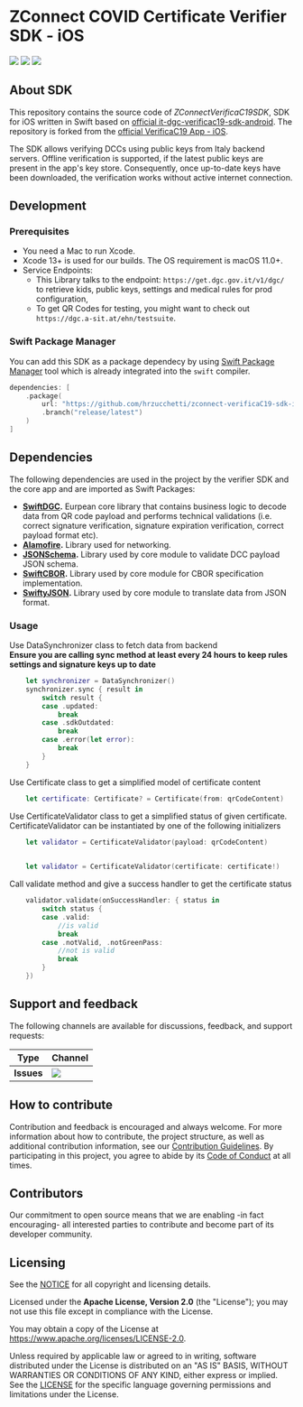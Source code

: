 <h1 align="left">
    ZConnect COVID Certificate Verifier SDK - iOS
</h1>

<p align="left">
    <a href="/../../commits/" title="Last Commit"><img src="https://img.shields.io/github/last-commit/hrzucchetti/zconnect-verificaC19-sdk-ios?style=flat"></a>
    <a href="/../../issues" title="Open Issues"><img src="https://img.shields.io/github/issues/hrzucchetti/zconnect-verificaC19-sdk-ios?style=flat"></a>
    <a href="./LICENSE" title="License"><img src="https://img.shields.io/badge/License-Apache%202.0-green.svg?style=flat"></a>
</p>

## About SDK

This repository contains the source code of *ZConnectVerificaC19SDK*, SDK for iOS written in Swift based on [official it-dgc-verificac19-sdk-android](https://github.com/ministero-salute/it-dgc-verificac19-sdk-android). The repository is forked from the [official VerificaC19 App - iOS](https://github.com/ministero-salute/it-dgc-verificaC19-ios).

The SDK allows verifying DCCs using public keys from Italy backend servers. Offline verification is supported, if the latest public keys are present in the app's key store. Consequently, once up-to-date keys have been downloaded, the verification works without active internet connection.

## Development

### Prerequisites

- You need a Mac to run Xcode.
- Xcode 13+ is used for our builds. The OS requirement is macOS 11.0+.
- Service Endpoints:
  - This Library talks to the endpoint: `https://get.dgc.gov.it/v1/dgc/` to retrieve kids, public keys, settings and medical rules for prod configuration,
  - To get QR Codes for testing, you might want to check out `https://dgc.a-sit.at/ehn/testsuite`.

### Swift Package Manager
You can add this SDK as a package dependecy by using [Swift Package Manager](https://swift.org/package-manager/) tool which is already integrated into the `swift` compiler.
```swift
dependencies: [
    .package(
        url: "https://github.com/hrzucchetti/zconnect-verificaC19-sdk-ios.git", 
        .branch("release/latest")
    )
]
```
## Dependencies

The following dependencies are used in the project by the verifier SDK and the core app and are imported as Swift Packages:
- **[SwiftDGC](https://github.com/eu-digital-green-certificates/dgca-app-core-ios).** Eurpean core library that contains business logic to decode data from QR code payload and performs technical validations (i.e. correct signature verification, signature expiration verification, correct payload format etc).
- **[Alamofire](https://github.com/Alamofire/Alamofire).** Library used for networking.
- **[JSONSchema](https://github.com/eu-digital-green-certificates/JSONSchema.swift).** Library used by core module to validate DCC payload JSON schema.
- **[SwiftCBOR](https://github.com/eu-digital-green-certificates/SwiftCBOR).** Library used by core module for CBOR specification implementation.
- **[SwiftyJSON](https://github.com/SwiftyJSON/SwiftyJSON).** Library used by core module to translate data from JSON format.

### Usage
Use DataSynchronizer class to fetch data from backend\
**Ensure you are calling sync method at least every 24 hours to keep rules settings and signature keys up to date**
```swift
    let synchronizer = DataSynchronizer()
    synchronizer.sync { result in
        switch result {
        case .updated:
            break
        case .sdkOutdated:
            break
        case .error(let error):
            break
        }
    }
```
    
Use Certificate class to get a simplified model of certificate content
```swift
    let certificate: Certificate? = Certificate(from: qrCodeContent)
```

Use CertificateValidator class to get a simplified status of given certificate. CertificateValidator can be instantiated by one of the following initializers
```swift
    let validator = CertificateValidator(payload: qrCodeContent)
    

    let validator = CertificateValidator(certificate: certificate!)
```    

Call validate method and give a success handler to get the certificate status
```swift
    validator.validate(onSuccessHandler: { status in
        switch status {
        case .valid:
            //is valid
            break
        case .notValid, .notGreenPass:
            //not is valid
            break
        }
    })
```
## Support and feedback

The following channels are available for discussions, feedback, and support requests:

| Type               | Channel                                                                                                                                                                          |
| ------------------ | -------------------------------------------------------------------------------------------------------------------------------------------------------------------------------- |
| **Issues**         | <a href="/../../issues" title="Open Issues"><img src="https://img.shields.io/github/issues/hrzucchetti/zconnect-verificaC19-sdk-ios?style=flat"></a>                  |

## How to contribute

Contribution and feedback is encouraged and always welcome. For more information about how to contribute, the project structure, as well as additional contribution information, see our [Contribution Guidelines](./CONTRIBUTING.md). By participating in this project, you agree to abide by its [Code of Conduct](./CODE_OF_CONDUCT.md) at all times.

## Contributors

Our commitment to open source means that we are enabling -in fact encouraging- all interested parties to contribute and become part of its developer community.

## Licensing

See the [NOTICE](./NOTICE) for all copyright and licensing details.

Licensed under the **Apache License, Version 2.0** (the "License"); you may not use this file except in compliance with the License.

You may obtain a copy of the License at https://www.apache.org/licenses/LICENSE-2.0.

Unless required by applicable law or agreed to in writing, software distributed under the License is distributed on an "AS IS" BASIS, WITHOUT WARRANTIES OR CONDITIONS OF ANY KIND, either express or implied. See the [LICENSE](./LICENSE) for the specific language governing permissions and limitations under the License.
